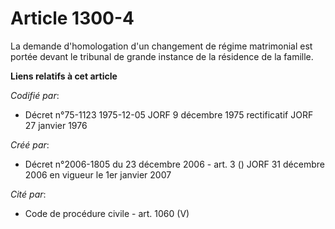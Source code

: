# Article 1300-4

La demande d'homologation d'un changement de régime matrimonial est portée devant le tribunal de grande instance de la
résidence de la famille.

**Liens relatifs à cet article**

_Codifié par_:

  - Décret n°75-1123 1975-12-05 JORF 9 décembre 1975 rectificatif JORF 27 janvier 1976

_Créé par_:

  - Décret n°2006-1805 du 23 décembre 2006 - art. 3 () JORF 31 décembre 2006 en vigueur le 1er janvier 2007

_Cité par_:

  - Code de procédure civile - art. 1060 (V)
